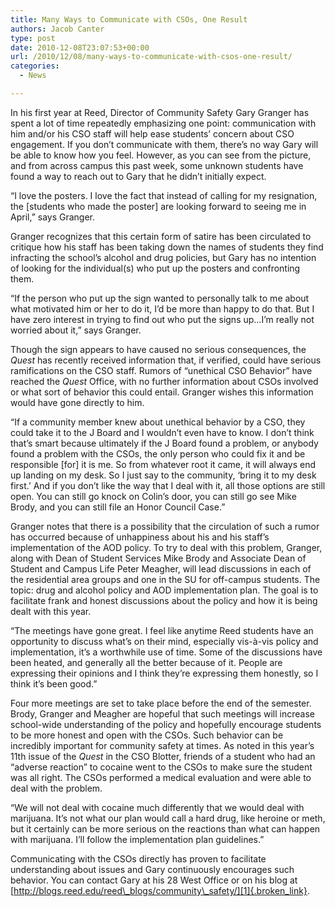 ```yaml
---
title: Many Ways to Communicate with CSOs, One Result
authors: Jacob Canter
type: post
date: 2010-12-08T23:07:53+00:00
url: /2010/12/08/many-ways-to-communicate-with-csos-one-result/
categories:
  - News

---
```

In his first year at Reed, Director of Community Safety Gary Granger has spent a lot of time repeatedly emphasizing one point: communication with him and/or his CSO staff will help ease students’ concern about CSO engagement. If you don’t communicate with them, there’s no way Gary will be able to know how you feel. However, as you can see from the picture, and from across campus this past week, some unknown students have found a way to reach out to Gary that he didn’t initially expect.

“I love the posters. I love the fact that instead of calling for my resignation, the [students who made the poster] are looking forward to seeing me in April,” says Granger.

Granger recognizes that this certain form of satire has been circulated to critique how his staff has been taking down the names of students they find infracting the school’s alcohol and drug policies, but Gary has no intention of looking for the individual(s) who put up the posters and confronting them.

“If the person who put up the sign wanted to personally talk to me about what motivated him or her to do it, I’d be more than happy to do that. But I have zero interest in trying to find out who put the signs up…I’m really not worried about it,” says Granger.

Though the sign appears to have caused no serious consequences, the _Quest_ has recently received information that, if verified, could have serious ramifications on the CSO staff. Rumors of “unethical CSO Behavior” have reached the _Quest_ Office, with no further information about CSOs involved or what sort of behavior this could entail. Granger wishes this information would have gone directly to him.

“If a community member knew about unethical behavior by a CSO, they could take it to the J Board and I wouldn’t even have to know. I don’t think that’s smart because ultimately if the J Board found a problem, or anybody found a problem with the CSOs, the only person who could fix it and be responsible [for] it is me. So from whatever root it came, it will always end up landing on my desk. So I just say to the community, ‘bring it to my desk first.’ And if you don’t like the way that I deal with it, all those options are still open. You can still go knock on Colin’s door, you can still go see Mike Brody, and you can still file an Honor Council Case.”

Granger notes that there is a possibility that the circulation of such a rumor has occurred because of unhappiness about his and his staff’s implementation of the AOD policy. To try to deal with this problem, Granger, along with Dean of Student Services Mike Brody and Associate Dean of Student and Campus Life Peter Meagher, will lead discussions in each of the residential area groups and one in the SU for off-campus students. The topic: drug and alcohol policy and AOD implementation plan. The goal is to facilitate frank and honest discussions about the policy and how it is being dealt with this year.

“The meetings have gone great. I feel like anytime Reed students have an opportunity to discuss what’s on their mind, especially vis-à-vis policy and implementation, it’s a worthwhile use of time. Some of the discussions have been heated, and generally all the better because of it. People are expressing their opinions and I think they’re expressing them honestly, so I think it’s been good.”

Four more meetings are set to take place before the end of the semester. Brody, Granger and Meagher are hopeful that such meetings will increase school-wide understanding of the policy and hopefully encourage students to be more honest and open with the CSOs. Such behavior can be incredibly important for community safety at times. As noted in this year’s 11th issue of the _Quest_ in the CSO Blotter, friends of a student who had an “adverse reaction” to cocaine went to the CSOs to make sure the student was all right. The CSOs performed a medical evaluation and were able to deal with the problem.

“We will not deal with cocaine much differently that we would deal with marijuana. It’s not what our plan would call a hard drug, like heroine or meth, but it certainly can be more serious on the reactions than what can happen with marijuana. I’ll follow the implementation plan guidelines.”

Communicating with the CSOs directly has proven to facilitate understanding about issues and Gary continuously encourages such behavior. You can contact Gary at his 28 West Office or on his blog at [http://blogs.reed.edu/reed\_blogs/community\_safety/][1]{.broken_link}.

 [1]: http://blogs.reed.edu/reed_blogs/community_safety/